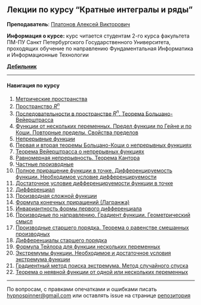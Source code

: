 ## Лекции по курсу “Кратные интегралы и ряды”

**Преподаватель**: [Платонов Алексей Викторович](http://apmath.spbu.ru/ru/staff/platonov/index.html)

**Информация о курсе:** курс читается студентам 2-го курса факультета ПМ-ПУ Санкт Петербургского Государственного Университета, проходящих обучение по направлению Фундаментальная Информатика и Информационные Технологии

[**Дебильник**](https://hypnospinner.github.io/calculus-pages/min)

---

#### Навигация по курсу

1. [Метрические пространства](https://hypnospinner.github.io/calculus-pages/1)
1. [Пространство $R^n$](https://hypnospinner.github.io/calculus-pages/2)
1. [Последовательности в пространстве $R^n$. Теорема Больцано-Вейерштрасса](https://hypnospinner.github.io/calculus-pages/3)
1. [Функции от нескольких переменных. Предел функции по Гейне и по Коши. Повторные пределы.
   Свойства пределов](https://hypnospinner.github.io/calculus-pages/4)
1. [Непрерывные функции](https://hypnospinner.github.io/calculus-pages/5)
1. [Первая и вторая теоремы Больцано-Коши о непрерывных функциях](https://hypnospinner.github.io/calculus-pages/6)
1. [Теорема Вейерштрасса о непрерывных функциях](https://hypnospinner.github.io/calculus-pages/7)
1. [Равномерная непрерывность. Теорема Кантора](https://hypnospinner.github.io/calculus-pages/8)
1. [Частные производные](https://hypnospinner.github.io/calculus-pages/9)
1. [Полное приращение функции в точке. Дифференцируемость функции. Необходимое условие дифференцируемости](https://hypnospinner.github.io/calculus-pages/10)
1. [Достаточное условие дифференцируемости функции в точке](https://hypnospinner.github.io/calculus-pages/11)
1. [Дифференциал](https://hypnospinner.github.io/calculus-pages/12)
1. [Производная сложной функции](https://hypnospinner.github.io/calculus-pages/13)
1. [Формула конечных приращений (Лагранжа)](https://hypnospinner.github.io/calculus-pages/14)
1. [Инвариантность формы первого дифференциала](https://hypnospinner.github.io/calculus-pages/15)
1. [Производные по направлению. Градиент функции. Геометрический смысл](https://hypnospinner.github.io/calculus-pages/16)
1. [Производные старшего порядка. Теорема о равенстве смешанных производных](https://hypnospinner.github.io/calculus-pages/17)
1. [Дифференциалы старшего порядка](https://hypnospinner.github.io/calculus-pages/18)
1. [Формула Тейлора для функции нескольких переменных](https://hypnospinner.github.io/calculus-pages/19)
1. [Экстремумы функции. Необходимое и достаточное условия экстремума функции](https://hypnospinner.github.io/calculus-pages/20)
1. [Градиентный метод поиска экстремума. Метод случайного спуска](https://hypnospinner.github.io/calculus-pages/21)
1. [Теорема о неявной функции от одной или нескольких переменных](https://hypnospinner.github.io/calculus-pages/22)

---

По вопросам, с правками опечатками и ошибками писать hypnospinner@gmail.com или оставлять issue на странице [репозитория](https://github.com/hypnospinner/calculus-pages)
